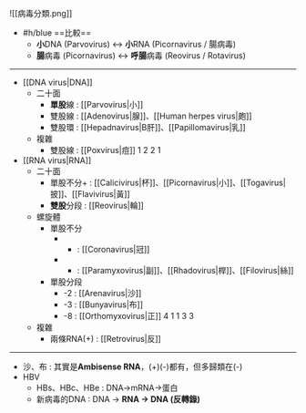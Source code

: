 ![[病毒分類.png]]
- #h/blue ==比較==
	- **小**DNA (Parvovirus) <-> **小**RNA (Picornavirus / 腸病毒)
	- **腸**病毒 (Picornavirus) <-> **呼腸**病毒 (Reovirus / Rotavirus)
***
- [[DNA virus|DNA]]
	- 二十面
		- **單股**線 : [[Parvovirus|小]]
		- 雙股線 : [[Adenovirus|腺]]、[[Human herpes virus|皰]]
		- 雙股環 : [[Hepadnavirus|B肝]]、[[Papillomavirus|乳]]
	- 複雜
		- 雙股線 : [[Poxvirus|痘]]
1 2 2 1
- [[RNA virus|RNA]]
	- 二十面
		- 單股不分+ : [[Calicivirus|杯]]、[[Picornavirus|小]]、[[Togavirus|披]]、[[Flavivirus|黃]]
		- **雙股**分段 : [[Reovirus|輪]]
	- 螺旋體
		- 單股不分
			- + : [[Coronavirus|冠]]
			- - : [[Paramyxovirus|副]]、[[Rhadovirus|桿]]、[[Filovirus|絲]]
		- 單股分段
			- -2 : [[Arenavirus|沙]]
			- -3 : [[Bunyavirus|布]]
			- -8 : [[Orthomyxovirus|正]]
  4 1 1 3 3
	- 複雜
		- 兩條RNA(+) : [[Retrovirus|反]]
***
- 沙、布 : 其實是**Ambisense RNA**，(+)(-)都有，但多歸類在(-)
- HBV
	- HBs、HBc、HBe : DNA->mRNA->蛋白
	- 新病毒的DNA : DNA -> **RNA -> DNA (反轉錄)**